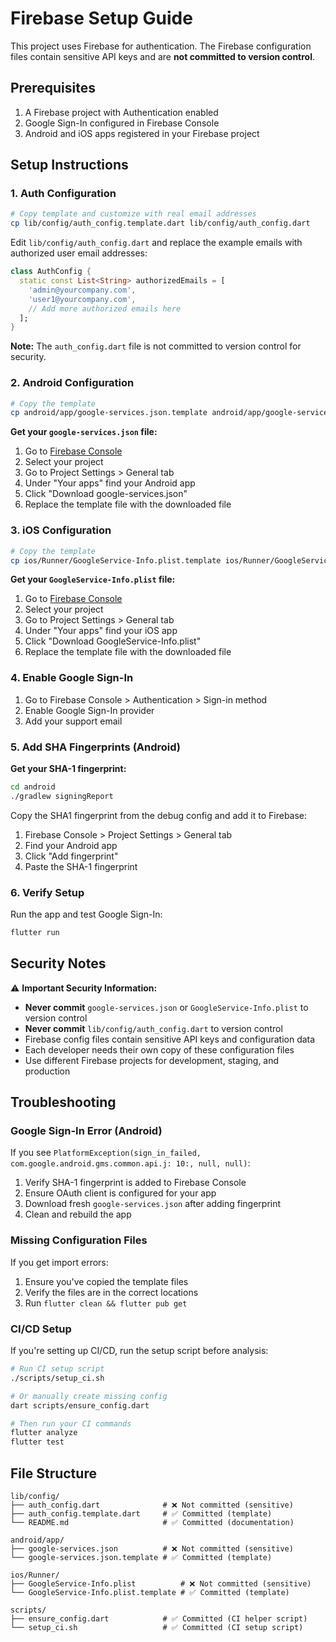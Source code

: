 # Firebase Setup Guide

This project uses Firebase for authentication. The Firebase configuration files contain sensitive API keys and are **not committed to version control**.

## Prerequisites

1. A Firebase project with Authentication enabled
2. Google Sign-In configured in Firebase Console
3. Android and iOS apps registered in your Firebase project

## Setup Instructions

### 1. Auth Configuration

```bash
# Copy template and customize with real email addresses
cp lib/config/auth_config.template.dart lib/config/auth_config.dart
```

Edit `lib/config/auth_config.dart` and replace the example emails with authorized user email addresses:

```dart
class AuthConfig {
  static const List<String> authorizedEmails = [
    'admin@yourcompany.com',
    'user1@yourcompany.com',
    // Add more authorized emails here
  ];
}
```

**Note:** The `auth_config.dart` file is not committed to version control for security.

### 2. Android Configuration

```bash
# Copy the template
cp android/app/google-services.json.template android/app/google-services.json
```

**Get your `google-services.json` file:**
1. Go to [Firebase Console](https://console.firebase.google.com/)
2. Select your project
3. Go to Project Settings > General tab
4. Under "Your apps" find your Android app
5. Click "Download google-services.json"
6. Replace the template file with the downloaded file

### 3. iOS Configuration

```bash
# Copy the template
cp ios/Runner/GoogleService-Info.plist.template ios/Runner/GoogleService-Info.plist
```

**Get your `GoogleService-Info.plist` file:**
1. Go to [Firebase Console](https://console.firebase.google.com/)
2. Select your project
3. Go to Project Settings > General tab
4. Under "Your apps" find your iOS app
5. Click "Download GoogleService-Info.plist"
6. Replace the template file with the downloaded file

### 4. Enable Google Sign-In

1. Go to Firebase Console > Authentication > Sign-in method
2. Enable Google Sign-In provider
3. Add your support email

### 5. Add SHA Fingerprints (Android)

**Get your SHA-1 fingerprint:**
```bash
cd android
./gradlew signingReport
```

Copy the SHA1 fingerprint from the debug config and add it to Firebase:
1. Firebase Console > Project Settings > General tab
2. Find your Android app
3. Click "Add fingerprint"
4. Paste the SHA-1 fingerprint

### 6. Verify Setup

Run the app and test Google Sign-In:
```bash
flutter run
```

## Security Notes

⚠️ **Important Security Information:**

- **Never commit** `google-services.json` or `GoogleService-Info.plist` to version control
- **Never commit** `lib/config/auth_config.dart` to version control
- Firebase config files contain sensitive API keys and configuration data
- Each developer needs their own copy of these configuration files
- Use different Firebase projects for development, staging, and production

## Troubleshooting

### Google Sign-In Error (Android)

If you see `PlatformException(sign_in_failed, com.google.android.gms.common.api.j: 10:, null, null)`:

1. Verify SHA-1 fingerprint is added to Firebase Console
2. Ensure OAuth client is configured for your app
3. Download fresh `google-services.json` after adding fingerprint
4. Clean and rebuild the app

### Missing Configuration Files

If you get import errors:
1. Ensure you've copied the template files
2. Verify the files are in the correct locations
3. Run `flutter clean && flutter pub get`

### CI/CD Setup

If you're setting up CI/CD, run the setup script before analysis:

```bash
# Run CI setup script
./scripts/setup_ci.sh

# Or manually create missing config
dart scripts/ensure_config.dart

# Then run your CI commands
flutter analyze
flutter test
```

## File Structure

```
lib/config/
├── auth_config.dart              # ❌ Not committed (sensitive)
├── auth_config.template.dart     # ✅ Committed (template)
└── README.md                     # ✅ Committed (documentation)

android/app/
├── google-services.json          # ❌ Not committed (sensitive)
└── google-services.json.template # ✅ Committed (template)

ios/Runner/
├── GoogleService-Info.plist          # ❌ Not committed (sensitive)
└── GoogleService-Info.plist.template # ✅ Committed (template)

scripts/
├── ensure_config.dart            # ✅ Committed (CI helper script)
└── setup_ci.sh                   # ✅ Committed (CI setup script)
```